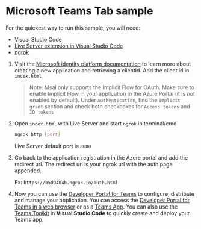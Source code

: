# Microsoft Teams Tab sample

For the quickest way to run this sample, you will need:

* Visual Studio Code
* [Live Server extension in Visual Studio Code](https://marketplace.visualstudio.com/items?itemName=ritwickdey.LiveServer)
* [ngrok](https://ngrok.com/)

1. Visit the [Microsoft identity platform documentation](https://docs.microsoft.com/en-us/azure/active-directory/develop/quickstart-register-app) to learn more about creating a new application and retrieving a clientId. Add the client id in `index.html`

    > Note: Msal only supports the Implicit Flow for OAuth. Make sure to enable Implicit Flow in your application in the Azure Portal (it is not enabled by default). Under `Authentication`, find the `Implicit grant` section and check both checkboxes for `Access tokens` and `ID tokens`

2. Open `index.html` with Live Server and start `ngrok` in terminal/cmd 

    ```bash
    ngrok http [port]
    ```

    Live Server default port is `8080`

4. Go back to the application registration in the Azure portal and add the redirect url. The redirect url is your ngrok url with the auth page appended.

    Ex: `https://b5d9404b.ngrok.io/auth.html`

5. Now you can use the [Developer Portal for Teams](https://learn.microsoft.com/en-us/microsoftteams/platform/concepts/build-and-test/teams-developer-portal) to configure, distribute and manage your application. You can access the [Developer Portal for Teams in a web browser](https://dev.teams.microsoft.com/) or as a [Teams App](https://teams.microsoft.com/l/app/14072831-8a2a-4f76-9294-057bf0b42a68). You can also use the [Teams Toolkit](https://marketplace.visualstudio.com/items?itemName=TeamsDevApp.ms-teams-vscode-extension) in **Visual Studio Code** to quickly create and deploy your Teams app.